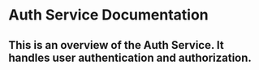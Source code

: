 # Auth Service Documentation

## This is an overview of the Auth Service. It handles user authentication and authorization.